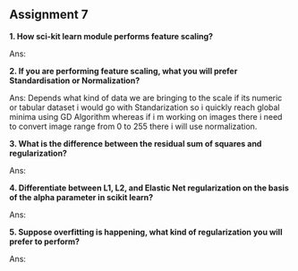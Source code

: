 ## Assignment 7

**1. How sci-kit learn module performs feature scaling?**

Ans:

**2. If you are performing feature scaling, what you will prefer Standardisation or Normalization?**

Ans: Depends what kind of data we are bringing to the scale if its numeric or tabular dataset i would go with Standarization so i quickly reach global minima using GD Algorithm whereas if i m working on images there i need to convert image range from 0 to 255 there i will use normalization. 

**3. What is the difference between the residual sum of squares and regularization?**

Ans:

**4. Differentiate between L1, L2, and Elastic Net regularization on the basis of the alpha parameter in scikit learn?**

Ans:

**5. Suppose overfitting is happening, what kind of regularization you will prefer to perform?**

Ans:
